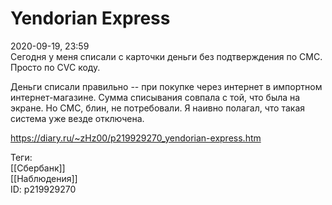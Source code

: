 Yendorian Express
==================

   
 2020-09-19, 23:59   
  Сегодня у меня списали с карточки деньги без подтверждения по СМС. Просто по CVC коду.   
   
 Деньги списали правильно -- при покупке через интернет в импортном интернет-магазине. Сумма списывания совпала с той, что была на экране. Но СМС, блин, не потребовали. Я наивно полагал, что такая система уже везде отключена.   
    
 <https://diary.ru/~zHz00/p219929270_yendorian-express.htm>   
   
 Теги:   
 [[Сбербанк]]   
 [[Наблюдения]]   
 ID: p219929270